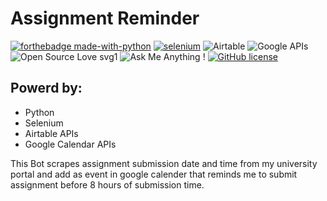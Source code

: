 # Assignment Reminder
 [![forthebadge made-with-python](http://ForTheBadge.com/images/badges/made-with-python.svg)](https://www.python.org/)  [![selenium ](https://img.icons8.com/color/48/000000/selenium-test-automation.png)](https://selenium-python.readthedocs.io/) 
 ![Airtable](https://i.imgur.com/dg8yu0w.png)
 ![Google APIs](https://i.imgur.com/T33R7oN.png)
 ![Open Source Love svg1](https://badges.frapsoft.com/os/v1/open-source.svg?v=103)
  ![Ask Me Anything !](https://img.shields.io/badge/Ask%20me-anything-1abc9c.svg)
[![GitHub license](https://img.shields.io/github/license/Naereen/StrapDown.js.svg)](https://github.com/Naereen/StrapDown.js/blob/master/LICENSE)
## Powerd by:
- Python
- Selenium
- Airtable APIs
- Google Calendar APIs

This Bot scrapes assignment submission date and time from my university portal and add as event in google calender that reminds me to submit assignment before 8 hours of submission time.
